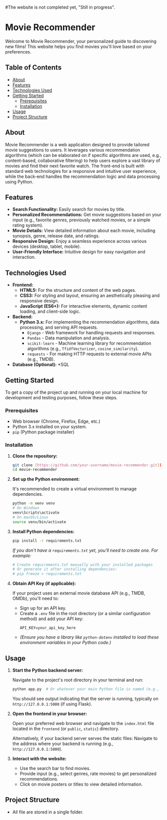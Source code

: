 #The website is not completed yet, "Still in progress".
# Movie Recommender

Welcome to Movie Recommender, your personalized guide to discovering new films! This website helps you find movies you'll love based on your preferences.

## Table of Contents

* [About](#about)
* [Features](#features)
* [Technologies Used](#technologies-used)
* [Getting Started](#getting-started)
    * [Prerequisites](#prerequisites)
    * [Installation](#installation)
* [Usage](#usage)
* [Project Structure](#project-structure)


## About

Movie Recommender is a web application designed to provide tailored movie suggestions to users. It leverages various recommendation algorithms (which can be elaborated on if specific algorithms are used, e.g., content-based, collaborative filtering) to help users explore a vast library of movies and find their next favorite watch. The front-end is built with standard web technologies for a responsive and intuitive user experience, while the back-end handles the recommendation logic and data processing using Python.

## Features

* **Search Functionality:** Easily search for movies by title.
* **Personalized Recommendations:** Get movie suggestions based on your input (e.g., favorite genres, previously watched movies, or a simple rating system).
* **Movie Details:** View detailed information about each movie, including synopsis, genre, release date, and ratings.
* **Responsive Design:** Enjoy a seamless experience across various devices (desktop, tablet, mobile).
* **User-Friendly Interface:** Intuitive design for easy navigation and interaction.

## Technologies Used

* **Frontend:**
    * **HTML5:** For the structure and content of the web pages.
    * **CSS3:** For styling and layout, ensuring an aesthetically pleasing and responsive design.
    * **JavaScript (ES6+):** For interactive elements, dynamic content loading, and client-side logic.
* **Backend:**
    * **Python 3.x:** For implementing the recommendation algorithms, data processing, and serving API requests.
        * `Django` - Web framework for handling requests and responses.
        * `Pandas` - Data manipulation and analysis.
        * `scikit-learn` - Machine learning library for recommendation algorithms (e.g., `TfidfVectorizer`, `cosine_similarity`).
        * `requests` - For making HTTP requests to external movie APIs (e.g., TMDB).
* **Database (Optional):**
    *SQL

## Getting Started

To get a copy of the project up and running on your local machine for development and testing purposes, follow these steps.

### Prerequisites

* Web browser (Chrome, Firefox, Edge, etc.)
* Python 3.x installed on your system.
* `pip` (Python package installer)

### Installation

1.  **Clone the repository:**

    ```bash
    git clone [https://github.com/your-username/movie-recommender.git](https://github.com/your-username/movie-recommender.git)
    cd movie-recommender
    ```

2.  **Set up the Python environment:**

    It's recommended to create a virtual environment to manage dependencies.

    ```bash
    python -m venv venv
    # On Windows
    venv\Scripts\activate
    # On macOS/Linux
    source venv/bin/activate
    ```

3.  **Install Python dependencies:**

    ```bash
    pip install -r requirements.txt
    ```

    *If you don't have a `requirements.txt` yet, you'll need to create one. For example:*

    ```bash
    # Create requirements.txt manually with your installed packages
    # Or generate it after installing dependencies:
    # pip freeze > requirements.txt
    ```

4.  **Obtain API Key (if applicable):**

    If your project uses an external movie database API (e.g., TMDB, OMDb), you'll need to:
    * Sign up for an API key.
    * Create a `.env` file in the root directory (or a similar configuration method) and add your API key:
        ```
        API_KEY=your_api_key_here
        ```
    * *(Ensure you have a library like `python-dotenv` installed to load these environment variables in your Python code.)*

## Usage

1.  **Start the Python backend server:**

    Navigate to the project's root directory in your terminal and run:

    ```bash
    python app.py  # Or whatever your main Python file is named (e.g., main.py, server.py)
    ```

    You should see output indicating that the server is running, typically on `http://127.0.0.1:5000` (if using Flask).

2.  **Open the frontend in your browser:**

    Open your preferred web browser and navigate to the `index.html` file located in the `frontend` (or `public`, `static`) directory.

    Alternatively, if your backend server serves the static files:
    Navigate to the address where your backend is running (e.g., `http://127.0.0.1:5000`).

3.  **Interact with the website:**

    * Use the search bar to find movies.
    * Provide input (e.g., select genres, rate movies) to get personalized recommendations.
    * Click on movie posters or titles to view detailed information.

## Project Structure
* All file are stored in a single folder.
